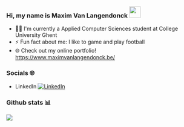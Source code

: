 ### Hi, my name is Maxim Van Langendonck <img src="https://raw.githubusercontent.com/MartinHeinz/MartinHeinz/master/wave.gif" width="30px">
- 👨‍🎓 I'm currently a Applied Computer Sciences student at College University Ghent
- ⚡ Fun fact about me: I like to game and play football
- 🌐 Check out my online portfolio! https://www.maximvanlangendonck.be/

### Socials 🌐
- LinkedIn [![LinkedIn][2.2]][2]
### Github stats 📊
<img align="center" src="https://github-readme-stats.vercel.app/api/?username=maxim-vanlangendonck&theme=great-gatsby&show_icons=true" />

<!-- Icons -->
[2.2]: https://raw.githubusercontent.com/MartinHeinz/MartinHeinz/master/linkedin-3-16.png

<!-- Links to social media accounts -->
[2]: https://www.linkedin.com/in/maximvanlangendonck/
